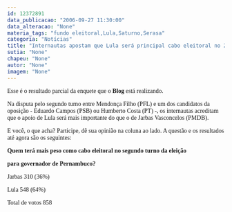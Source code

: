 ```yaml
---
id: 12372891
data_publicacao: "2006-09-27 11:30:00"
data_alteracao: "None"
materia_tags: "fundo eleitoral,Lula,Saturno,Serasa"
categoria: "Notícias"
title: "Internautas apostam que Lula será principal cabo eleitoral no 2º turno"
sutia: "None"
chapeu: "None"
autor: "None"
imagem: "None"
---
```

<p><P><FONT face=Verdana>Esse é o resultado parcial da enquete que o <STRONG>Blog</STRONG> está realizando. </FONT></P></p>
<p><P><FONT face=Verdana>Na disputa pelo segundo turno entre Mendonça Filho (PFL) e um dos candidatos da oposição - Eduardo Campos (PSB) ou Humberto Costa (PT) -, os internautas acreditam que o apoio de Lula será mais importante do que o de Jarbas Vasconcelos (PMDB).</FONT></P></p>
<p><P><FONT face=Verdana>E você, o que acha? Participe, dê sua opinião na coluna ao lado. A questão e os resultados até agora são os seguintes:</FONT></P></p>
<p><P><FONT face=Verdana><STRONG>Quem terá mais peso como cabo eleitoral no segundo turno da eleição</p>
<p> para governador de Pernambuco?</STRONG></FONT></P></p>
<p><P><FONT face=Verdana>Jarbas 310 (36%)</FONT></P></p>
<p><P><FONT face=Verdana>Lula 548 (64%)</FONT></P></p>
<p><P><FONT face=Verdana>Total de votos 858</FONT></P> </p>
